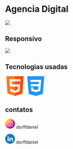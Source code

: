 # Agencia Digital

<img src="imagem/curso.gif">

## Responsivo

<img src="imagem/curso.1.gif">

## Tecnologias usadas
<img src="imagem/html.png">
<img src="imagem/css-3.png">

## contatos

<img src="imagem/instagram (1).png"> dorffdaniel

<img src="imagem/linkedin.png"> dorffdaniel